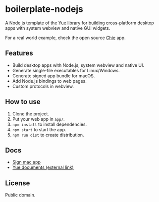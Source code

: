 # boilerplate-nodejs

A Node.js template of the [Yue library](https://github.com/yue/yue) for building
cross-platform desktop apps with system webview and native GUI widgets.

For a real world example, check the open source [Chie](https://chie.app) app.

## Features

* Build desktop apps with Node.js, system webview and native UI.
* Generate single-file executables for Linux/Windows.
* Generate signed app bundle for macOS.
* Add Node.js bindings to web pages.
* Custom protocols in webview.

## How to use

1. Clone the project.
2. Put your web app in `app/`.
3. `npm install` to install dependencies.
4. `npm start` to start the app.
5. `npm run dist` to create distribution.

## Docs

* [Sign mac app](https://github.com/yue/boilerplate-nodejs/blob/main/docs/sign-mac-app.md)
* [Yue documents (external link)](http://libyue.com/docs/latest/js/)

## License

Public domain.

